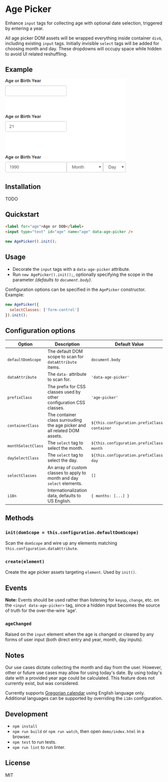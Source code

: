 # Age Picker

Enhance `input` tags for collecting age with optional date selection, triggered by entering a year.

All age picker DOM assets will be wrapped everything inside container `div`s, including existing `input` tags. Initially invisible `select` tags will be added for choosing month and day. These dropdowns will occupy space while hidden to avoid UI related reshuffling.

## Example

![Example](example.png)

## Installation

TODO
<!--
```
npm install age-picker
```
-->

## Quickstart

```html
<label for="age">Age or DOB</label>
<input type="text" id="age" name="age" data-age-picker />
```

```javascript
new AgePicker().init();
```

## Usage

- Decorate the `input` tags with a `data-age-picker` attribute.
- Run `new AgePicker().init();`, optionally specifying the scope in the parameter *(defaults to `document.body`)*.

Configuration options can be specified in the `AgePicker` constructor. Example:

```javascript
new AgePicker({
  selectClasses: ['form-control']
}).init();
```

## Configuration options

| Option             | Description                                                               | Default Value |
| ------------------ | ------------------------------------------------------------------------- | ------------- |
| `defaultDomScope`  | The default DOM scope to scan for `dataAttribute` items.                  | `document.body` |
| `dataAttribute`    | The `data-` attribute to scan for.                                        | `'data-age-picker'` |
| `prefixClass`      | The prefix for CSS classes used by other configuration CSS classes.       | `'age-picker'` |
| `containerClass`   | The container class surrouding the age picker and all related DOM assets. | ``${this.configuration.prefixClass}-container`` |
| `monthSelectClass` | The `select` tag to select the month.                                     | ``${this.configuration.prefixClass}-month`` |
| `daySelectClass`   | The `select` tag to select the day.                                       | ``${this.configuration.prefixClass}-day`` |
| `selectClasses`    | An array of custom classes to apply to month and day `select` elements.   | `[]` |
| `i18n`             | Internationalization data, defaults to US English.                        | `{ months: [...] }` |

## Methods

### `init(domScope = this.configuration.defaultDomScope)`

Scan the `domScope` and wire up any elements matching `this.configuration.dataAttribute`.

### `create(element)`

Create the age picker assets targeting `element`. Used by `init()`.

## Events

**Note:** Events should be used rather than listening for `keyup`, `change`, etc. on the `<input data-age-picker>` tag, since a hidden input becomes the source of truth for the over-the-wire 'age'.

### `ageChanged`

Raised on the `input` element when the age is changed or cleared by any forms of user input (both direct entry and year, month, day inputs).

## Notes

Our use cases dictate collecting the month and day from the user. However, other or future use cases may allow for using today's date. By using today's date with a provided year age could be calculated. This feature does not currently exist, but was considered.

Currently supports [Gregorian calendar](https://en.wikipedia.org/wiki/Gregorian_calendar) using English language only. Additional languages can be supported by overriding the `i18n` configuration.

## Development

- `npm install`
- `npm run build` or `npm run watch`, then open `demo/index.html` in a browser.
- `npm test` to run tests.
- `npm run lint` to run linter.

## License

MIT
